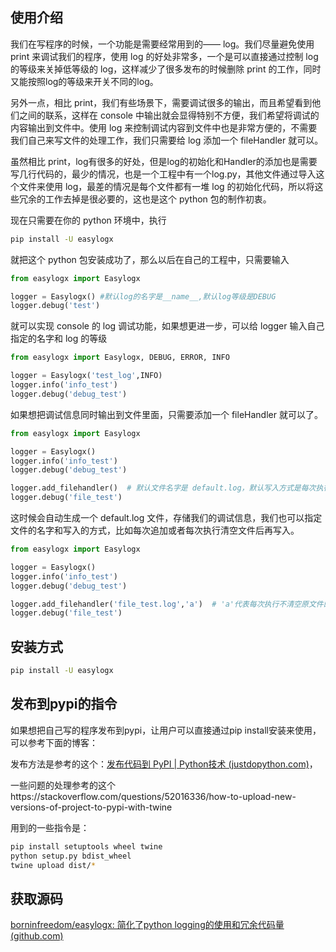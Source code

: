 ## 使用介绍

我们在写程序的时候，一个功能是需要经常用到的—— log。我们尽量避免使用 print 来调试我们的程序，使用 log 的好处非常多，一个是可以直接通过控制 log 的等级来关掉低等级的 log，这样减少了很多发布的时候删除 print 的工作，同时又能按照log的等级来开关不同的log。

另外一点，相比 print，我们有些场景下，需要调试很多的输出，而且希望看到他们之间的联系，这样在 console 中输出就会显得特别不方便，我们希望将调试的内容输出到文件中。使用 log 来控制调试内容到文件中也是非常方便的，不需要我们自己来写文件的处理工作，我们只需要给 log 添加一个 fileHandler 就可以。

虽然相比 print，log有很多的好处，但是log的初始化和Handler的添加也是需要写几行代码的，最少的情况，也是一个工程中有一个log.py，其他文件通过导入这个文件来使用 log，最差的情况是每个文件都有一堆 log 的初始化代码，所以将这些冗余的工作去掉是很必要的，这也是这个 python 包的制作初衷。

现在只需要在你的 python 环境中，执行

```bash
pip install -U easylogx
```

就把这个 python 包安装成功了，那么以后在自己的工程中，只需要输入

```python
from easylogx import Easylogx

logger = Easylogx() #默认log的名字是__name__,默认log等级是DEBUG
logger.debug('test')
```

就可以实现 console 的 log 调试功能，如果想更进一步，可以给 logger 输入自己指定的名字和 log 的等级

```python
from easylogx import Easylogx, DEBUG, ERROR, INFO

logger = Easylogx('test_log',INFO)
logger.info('info_test')
logger.debug('debug_test')
```

如果想把调试信息同时输出到文件里面，只需要添加一个 fileHandler 就可以了。

```python
from easylogx import Easylogx

logger = Easylogx()
logger.info('info_test')
logger.debug('debug_test')

logger.add_filehandler()  # 默认文件名字是 default.log，默认写入方式是每次执行清空文件再写入
logger.debug('file_test')
```

这时候会自动生成一个 default.log 文件，存储我们的调试信息，我们也可以指定文件的名字和写入的方式，比如每次追加或者每次执行清空文件后再写入。

```python
from easylogx import Easylogx

logger = Easylogx()
logger.info('info_test')
logger.debug('debug_test')

logger.add_filehandler('file_test.log','a')  # 'a'代表每次执行不清空原文件的内容，直接添加新的信息
logger.debug('file_test')
```



## 安装方式

```bash
pip install -U easylogx
```

## 发布到pypi的指令

如果想把自己写的程序发布到pypi，让用户可以直接通过pip install安装来使用，可以参考下面的博客：

发布方法是参考的这个：[发布代码到 PyPI | Python技术 (justdopython.com)](https://www.justdopython.com/2020/05/13/Python-pip/)，

一些问题的处理参考的这个https://stackoverflow.com/questions/52016336/how-to-upload-new-versions-of-project-to-pypi-with-twine

用到的一些指令是：

```bash
pip install setuptools wheel twine
python setup.py bdist_wheel
twine upload dist/*
```



## 获取源码

[borninfreedom/easylogx: 简化了python logging的使用和冗余代码量 (github.com)](https://github.com/borninfreedom/easylogx)